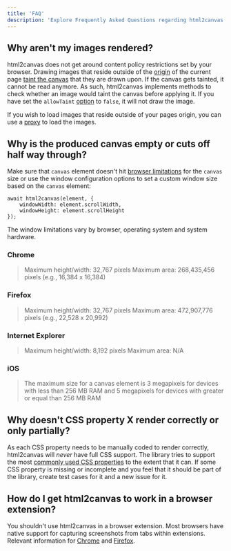 ```yaml
---
title: 'FAQ'
description: 'Explore Frequently Asked Questions regarding html2canvas'
---
```


## Why aren't my images rendered?

html2canvas does not get around content policy restrictions set by your browser. Drawing images that reside outside of
the [origin](https://developer.mozilla.org/en-US/docs/Web/Security/Same-origin_policy) of the current page [taint the
canvas](https://developer.mozilla.org/en-US/docs/Web/HTML/CORS_enabled_image#What_is_a_tainted_canvas) that they are drawn upon. If the canvas gets tainted, it cannot be read anymore. As such, html2canvas implements
methods to check whether an image would taint the canvas before applying it. If you have set the `allowTaint`
[option](./configuration) to `false`, it will not draw the image.

If you wish to load images that reside outside of your pages origin, you can use a [proxy](./proxy) to load the images.

## Why is the produced canvas empty or cuts off half way through?

Make sure that `canvas` element doesn't hit [browser limitations](https://stackoverflow.com/questions/6081483/maximum-size-of-a-canvas-element) for the `canvas` size or use the window configuration options to set a custom window size based on the `canvas` element:

```
await html2canvas(element, {
    windowWidth: element.scrollWidth,
    windowHeight: element.scrollHeight
});
```

The window limitations vary by browser, operating system and system hardware.

### Chrome

> Maximum height/width: 32,767 pixels
> Maximum area: 268,435,456 pixels (e.g., 16,384 x 16,384)

### Firefox

> Maximum height/width: 32,767 pixels
> Maximum area: 472,907,776 pixels (e.g., 22,528 x 20,992)

### Internet Explorer

> Maximum height/width: 8,192 pixels
> Maximum area: N/A

### iOS

> The maximum size for a canvas element is 3 megapixels for devices with less than 256 MB RAM and 5 megapixels for devices with greater or equal than 256 MB RAM

## Why doesn't CSS property X render correctly or only partially?

As each CSS property needs to be manually coded to render correctly, html2canvas will _never_ have full CSS support.
The library tries to support the most [commonly used CSS properties](./features) to the extent that it can. If some CSS property
is missing or incomplete and you feel that it should be part of the library, create test cases for it and a new issue for it.

## How do I get html2canvas to work in a browser extension?

You shouldn't use html2canvas in a browser extension. Most browsers have native support for capturing screenshots from
tabs within extensions. Relevant information for [Chrome](https://developer.chrome.com/extensions/tabs#method-captureVisibleTab) and
[Firefox](<https://developer.mozilla.org/en-US/docs/Web/API/CanvasRenderingContext2D#drawWindow()>).
